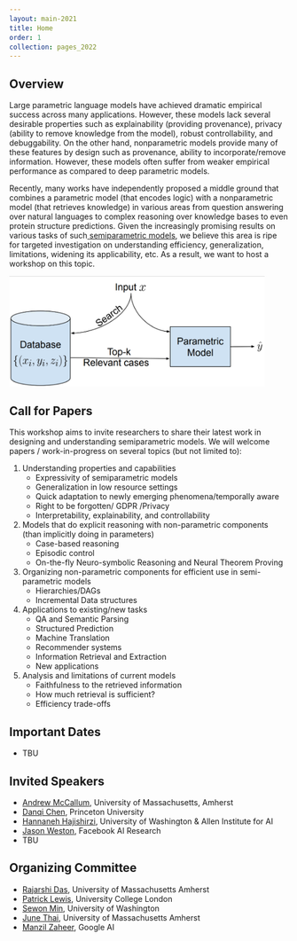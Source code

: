 ```yaml
---
layout: main-2021
title: Home
order: 1
collection: pages_2022
---
```


## Overview

Large parametric language models have achieved dramatic empirical success across many applications. However, these models lack several desirable properties such as explainability (providing provenance), privacy (ability to remove knowledge from the model), robust controllability, and debuggability. On the other hand, nonparametric models provide many of these features by design such as provenance, ability to incorporate/remove information. However, these models often suffer from weaker empirical performance as compared to deep parametric models. 

Recently, many works have independently proposed a middle ground that combines a parametric model (that encodes logic) with a nonparametric model (that retrieves knowledge) in various areas from question answering over natural languages to complex reasoning over knowledge bases to even protein structure predictions. Given the increasingly promising results on various tasks of such[ ](https://www.google.com/url?q=https%3A%2F%2Fen.wikipedia.org%2Fwiki%2FSemiparametric_model&sa=D&sntz=1&usg=AFQjCNHRhXJVoreeuIj27m-LixysFRL4QQ)[semiparametric models](https://www.google.com/url?q=https%3A%2F%2Fen.wikipedia.org%2Fwiki%2FSemiparametric_model&sa=D&sntz=1&usg=AFQjCNHRhXJVoreeuIj27m-LixysFRL4QQ), we believe this area is ripe for targeted investigation on understanding efficiency, generalization, limitations, widening its applicability, etc. As a result, we want to host a workshop on this topic.

<img src="retrieveaug.png" alt="image" style="zoom:45%;float: center"/>



## Call for Papers

This workshop aims to invite researchers to share their latest work in designing and understanding semiparametric models. We will welcome papers / work-in-progress on several topics (but not limited to):

1. Understanding properties and capabilities
   - Expressivity of semiparametric models
   - Generalization in low resource settings
   - Quick adaptation to newly emerging phenomena/temporally aware
   - Right to be forgotten/ GDPR /Privacy
   - Interpretability, explainability, and controllability
2. Models that do explicit reasoning with non-parametric components (than implicitly doing in parameters)
   - Case-based reasoning
   - Episodic control
   - On-the-fly Neuro-symbolic Reasoning and Neural Theorem Proving
3. Organizing non-parametric components for efficient use in semi-parametric models
   - Hierarchies/DAGs
   - Incremental Data structures
4. Applications to existing/new tasks
   - QA and Semantic Parsing
   - Structured Prediction
   - Machine Translation
   - Recommender systems
   - Information Retrieval and Extraction
   - New applications
5. Analysis and limitations of current models
   - Faithfulness to the retrieved information
   - How much retrieval is sufficient?
   - Efficiency trade-offs

## Important Dates

- TBU

## Invited Speakers

- [Andrew McCallum](https://people.cs.umass.edu/~mccallum/), University of Massachusetts, Amherst
- [Danqi Chen](https://www.cs.princeton.edu/~danqic/), Princeton University
- [Hannaneh Hajishirzi](https://homes.cs.washington.edu/~hannaneh/), University of Washington \& Allen Institute for AI
- [Jason Weston](https://ai.facebook.com/people/jason-weston/), Facebook AI Research
- TBU


## Organizing Committee
- [Rajarshi Das](http://rajarshd.github.io/), University of Massachusetts Amherst
- [Patrick Lewis](https://www.cs.cmu.edu/~bdhingra/), University College London
- [Sewon Min](https://shmsw25.github.io/), University of Washington
- [June Thai](https://uk.linkedin.com/in/piktus), University of Massachusetts Amherst
- [Manzil Zaheer](https://www.linkedin.com/in/siamak-shakeri-b0827316), Google AI

